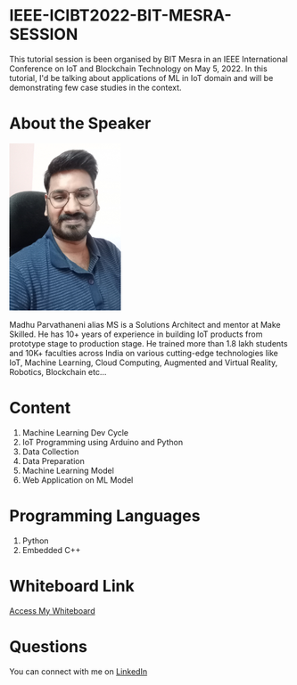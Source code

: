 # IEEE-ICIBT2022-BIT-MESRA-SESSION
This tutorial session is been organised by BIT Mesra in an IEEE International Conference on IoT and Blockchain Technology on May 5, 2022. In this tutorial, I'd be talking about applications of ML in IoT domain and will be demonstrating few case studies in the context.

# About the Speaker

<img src="https://raw.githubusercontent.com/madblocksgit/ETAI-2021---VSSUT-11th-aug-iot-session/main/maddy.jpg" height="300" width="200" />

Madhu Parvathaneni alias MS is a Solutions Architect and mentor at Make Skilled. He has 10+ years of experience in building IoT products from prototype stage to production stage. He trained more than 1.8 lakh students and 10K+ faculties across India on various cutting-edge technologies like IoT, Machine Learning, Cloud Computing, Augmented and Virtual Reality, Robotics, Blockchain etc...

# Content

1. Machine Learning Dev Cycle
2. IoT Programming using Arduino and Python
3. Data Collection
4. Data Preparation
5. Machine Learning Model
6. Web Application on ML Model

# Programming Languages

1. Python
2. Embedded C++

# Whiteboard Link
<a href="https://wbd.ms/share/v2/aHR0cHM6Ly93aGl0ZWJvYXJkLm1pY3Jvc29mdC5jb20vYXBpL3YxLjAvd2hpdGVib2FyZHMvcmVkZWVtLzk3YjEzMzA1YmEzMjRhYTg5NDY4Y2RhZmVmNDg2MmFlX0JCQTcxNzYyLTEyRTAtNDJFMS1CMzI0LTVCMTMxRjQyNEUzRF80MzQxNDk2NC0yMjA4LTQzOTEtODQwOC0wNDhhZWNhMWQyOWM=">Access My Whiteboard </a>

# Questions
You can connect with me on <a href="https://linkedin.com/in/MadhuPIoT">LinkedIn</a>
